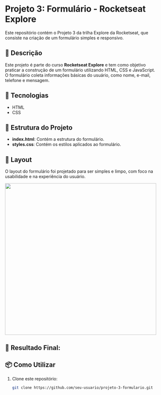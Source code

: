 # Projeto 3: Formulário - Rocketseat Explore

Este repositório contém o Projeto 3 da trilha Explore da Rocketseat, que consiste na criação de um formulário simples e responsivo.

## 📝 Descrição

Este projeto é parte do curso **Rocketseat Explore** e tem como objetivo praticar a construção de um formulário utilizando HTML, CSS e JavaScript. O formulário coleta informações básicas do usuário, como nome, e-mail, telefone e mensagem.

## 🚀 Tecnologias

- HTML
- CSS


## 📂 Estrutura do Projeto

- **index.html**: Contém a estrutura do formulário.
- **styles.css**: Contém os estilos aplicados ao formulário.

## 🎨 Layout

O layout do formulário foi projetado para ser simples e limpo, com foco na usabilidade e na experiência do usuário.

<img target="_blank" src="https://github.com/user-attachments/assets/8a0b4803-28ef-458b-9cc5-20fafabe652e" min-width="500px" max-width="500px" width="500px"  alt="" >

## 📝 Resultado Final:



## 📦 Como Utilizar

1. Clone este repositório:
   ```bash
   git clone https://github.com/seu-usuario/projeto-3-formulario.git



